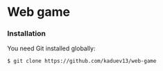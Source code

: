 # Web game

### Installation

You need Git installed globally:

```sh
$ git clone https://github.com/kaduev13/web-game
```


